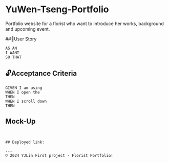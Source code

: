 # YuWen-Tseng-Portfolio
Portfolio website for a florist who want to introduce her works, background and upcoming event.

##🎯User Story
```
AS AN 
I WANT 
SO THAT 

```
## 🔓Acceptance Criteria
```
GIVEN I am using 
WHEN I open the 
THEN 
WHEN I scroll down
THEN 

```
## Mock-Up
```


## Deployed link:

---
© 2024 YJLin First project - Florist Portfolio! 
